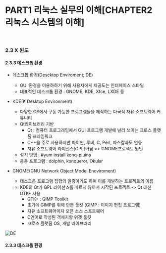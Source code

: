 # PART1 리눅스 실무의 이해[CHAPTER2 리눅스 시스템의 이해]


<br>


### 2.3 X 윈도

#### 2.3.3 데스크톱 환경 

- 데스크톱 환경(Descktop Enviroment; DE)
    - GUI 환경을 이용하하기 위해 사용자에게 제공도는 인터페이스 스타일
    - 대표적인 데스크톱 환경 : GNOME, KDE, Xfce, LXDE 등

- KDE(K Desktop Environment)
    - 다양한 OS에서 구동 가능한 프로그램들을 제작하는 다국적 자유 소프트웨어 커뮤니티
    - Qt라이브러리 기반
        - Qt : 컴퓨터 프로그래밍에서 GUI 프로그램 개발에 널리 쓰이는 크로스 플랫폼 프레임워크
        - C++을 주로 사용하지만 파이썬, 루비, C, Perl, 파스칼과도 연동
        - 자유 소프트웨어 라이선스(GPL)아님 >> GNOME프로젝트 원인
    - 설치 방법 : #yum install konq-pluins  
    - 응용 프로그램 : dolphin, konqueror, Okular      

- GNOME(GNU Network Object Model Enoviroment)
    - 데스크톱 프로그램 집합의 일종이기도 하며 이를 개발하는 프로젝트의 이름
    - KDE의 Qt가 GPL 라이선스를 따르지 않아서 시작된 프로젝트 -> Qt 대신 GTK+ 사용
        - GTK+ : GIMP Toolkit
        - 초기에 GIMP를 위해 만든 툴킷 (GIMP : 이미지 편집 프로그램)
        - 자유 소프트웨어이자 오픈 소스 소프트웨어 
        - C언어로 작성된 객체지향 위젯 툴킷
        - 크로스 플랫폼 OS, 개발 라이브러리

![DE](https://user-images.githubusercontent.com/93310395/223650079-dc76d3f5-5ce2-461d-b58c-42e7cdb2bf32.png)


#### 2.3.3 데스크톱 환경                      
